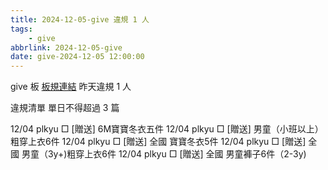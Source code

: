 ```yaml
---
title: 2024-12-05-give 違規 1 人
tags:
    - give
abbrlink: 2024-12-05-give
date: give-2024-12-05 12:00:00
---
```

give 板 [板規連結](https://www.ptt.cc/bbs/give/M.1612495900.A.C32.html)
昨天違規 1 人
<!-- more -->

違規清單
單日不得超過 3 篇

12/04 plkyu □ [贈送] 6M寶寶冬衣五件
12/04 plkyu □ [贈送] 男童（小班以上）粗穿上衣6件
12/04 plkyu □ [贈送] 全國 寶寶冬衣5件
12/04 plkyu □ [贈送] 全國 男童（3y+)粗穿上衣6件
12/04 plkyu □ [贈送] 全國 男童褲子6件（2-3y)